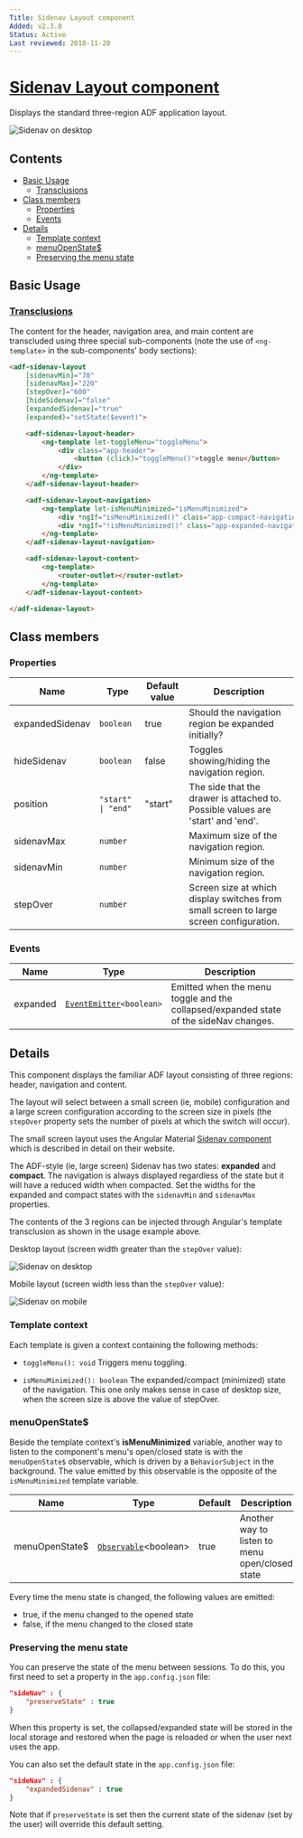 ```yaml
---
Title: Sidenav Layout component
Added: v2.3.0
Status: Active
Last reviewed: 2018-11-20
---
```


# [Sidenav Layout component](../../../lib/core/layout/components/sidenav-layout/sidenav-layout.component.ts "Defined in sidenav-layout.component.ts")

Displays the standard three-region ADF application layout.

![Sidenav on desktop](../../docassets/images/sidenav-layout.png)

## Contents

-   [Basic Usage](#basic-usage)
    -   [Transclusions](#transclusions)
-   [Class members](#class-members)
    -   [Properties](#properties)
    -   [Events](#events)
-   [Details](#details)
    -   [Template context](#template-context)
    -   [menuOpenState$](#menuopenstate)
    -   [Preserving the menu state](#preserving-the-menu-state)

## Basic Usage

### [Transclusions](../../user-guide/transclusion.md)

The content for the header, navigation area, and main content are transcluded using three special
sub-components (note the use of `<ng-template>` in the sub-components' body sections):

```html
<adf-sidenav-layout
    [sidenavMin]="70"
    [sidenavMax]="220"
    [stepOver]="600"
    [hideSidenav]="false"
    [expandedSidenav]="true"
    (expanded)="setState($event)">

    <adf-sidenav-layout-header>
        <ng-template let-toggleMenu="toggleMenu">
            <div class="app-header">
                <button (click)="toggleMenu()">toggle menu</button>
            </div>
        </ng-template>
    </adf-sidenav-layout-header>

    <adf-sidenav-layout-navigation>
        <ng-template let-isMenuMinimized="isMenuMinimized">
            <div *ngIf="isMenuMinimized()" class="app-compact-navigation"></div>
            <div *ngIf="!isMenuMinimized()" class="app-expanded-navigation"></div>
        </ng-template>
    </adf-sidenav-layout-navigation>

    <adf-sidenav-layout-content>
        <ng-template>
            <router-outlet></router-outlet>
        </ng-template>
    </adf-sidenav-layout-content>

</adf-sidenav-layout>
```

## Class members

### Properties

| Name | Type | Default value | Description |
| ---- | ---- | ------------- | ----------- |
| expandedSidenav | `boolean` | true | Should the navigation region be expanded initially? |
| hideSidenav | `boolean` | false | Toggles showing/hiding the navigation region. |
| position | `"start" \| "end"` | "start" | The side that the drawer is attached to. Possible values are 'start' and 'end'. |
| sidenavMax | `number` |  | Maximum size of the navigation region. |
| sidenavMin | `number` |  | Minimum size of the navigation region. |
| stepOver | `number` |  | Screen size at which display switches from small screen to large screen configuration. |

### Events

| Name | Type | Description |
| ---- | ---- | ----------- |
| expanded | [`EventEmitter`](https://angular.io/api/core/EventEmitter)`<boolean>` | Emitted when the menu toggle and the collapsed/expanded state of the sideNav changes. |

## Details

This component displays the familiar ADF layout consisting of three regions: header, navigation
and content.

The layout will select between a small screen (ie, mobile) configuration and a large screen
configuration according to the screen size in pixels (the `stepOver` property sets the
number of pixels at which the switch will occur).

The small screen layout uses the Angular Material [Sidenav component](https://material.angularjs.org/latest/api/directive/mdSidenav) which is
described in detail on their website.

The ADF-style (ie, large screen) Sidenav has two states: **expanded** and **compact**.
The navigation is always displayed regardless of the state but it will have a reduced width
when compacted. Set the widths for the expanded and compact states with the `sidenavMin` and
`sidenavMax` properties.

The contents of the 3 regions can be injected through Angular's template transclusion as shown
in the usage example above.

Desktop layout (screen width greater than the `stepOver` value):

![Sidenav on desktop](../../docassets/images/sidenav-layout.png)

Mobile layout (screen width less than the `stepOver` value):

![Sidenav on mobile](../../docassets/images/sidenav-layout-mobile.png)

### Template context

Each template is given a context containing the following methods:

-   `toggleMenu(): void`
    Triggers menu toggling.

-   `isMenuMinimized(): boolean`
    The expanded/compact (minimized) state of the navigation. This one only makes sense in case of desktop size, when the screen size is above the value of stepOver.

### menuOpenState$

Beside the template context's **isMenuMinimized** variable, another way to listen to the component's menu's open/closed state is with the `menuOpenState$` observable, which is driven by a `BehaviorSubject` in the background. The value emitted by this observable is the opposite of the `isMenuMinimized` template variable.

| Name | Type | Default | Description |
| ---- | ---- | ------- | ----------- |
| menuOpenState$ | [`Observable`](http://reactivex.io/documentation/observable.html)&lt;boolean> | true | Another way to listen to menu open/closed state |

Every time the menu state is changed, the following values are emitted:

-   true, if the menu changed to the opened state
-   false, if the menu changed to the closed state

### Preserving the menu state

You can preserve the state of the menu between sessions. To do this, you first need to
set a property in the `app.config.json` file:

```json
"sideNav" : {
    "preserveState" : true
}
```

When this property is set, the collapsed/expanded state will be stored in the local storage
and restored when the page is reloaded or when the user next uses the app.

You can also set the default state in the `app.config.json` file:

```json
"sideNav" : {
    "expandedSidenav" : true
}
```

Note that if `preserveState` is set then the current state of the sidenav (set by the user)
will override this default setting.
